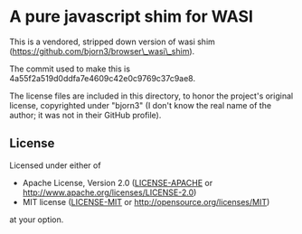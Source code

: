 # A pure javascript shim for WASI

This is a vendored, stripped down version of wasi shim
(https://github.com/bjorn3/browser\_wasi\_shim).

The commit used to make this is 4a55f2a519d0ddfa7e4609c42e0c9769c37c9ae8.

The license files are included in this directory, to honor the project's
original license, copyrighted under "bjorn3" (I don't know the real name of the
author; it was not in their GitHub profile).

## License

Licensed under either of

  * Apache License, Version 2.0 ([LICENSE-APACHE](LICENSE-APACHE) or
    http://www.apache.org/licenses/LICENSE-2.0)
  * MIT license ([LICENSE-MIT](LICENSE-MIT) or
    http://opensource.org/licenses/MIT)

at your option.
